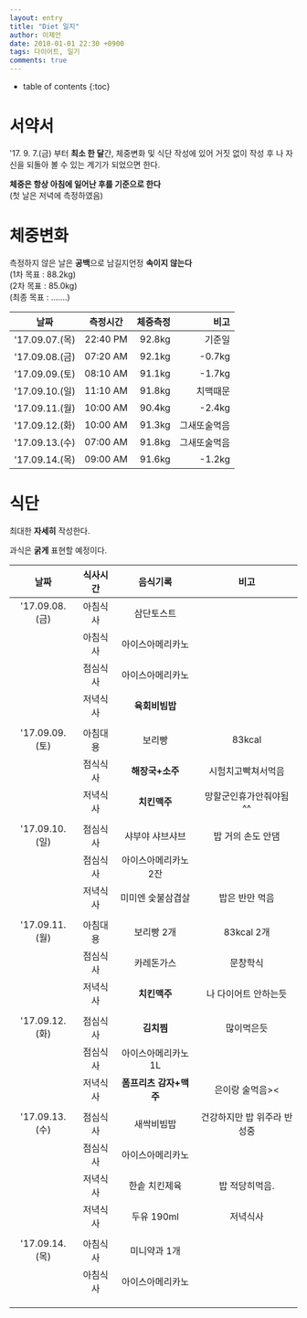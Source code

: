 ```yaml
---
layout: entry
title: "Diet 일지"
author: 이제언
date: 2010-01-01 22:30 +0900
tags: 다이어트, 일기
comments: true
--- 
```

* table of contents
{:toc}

# 서약서

'17. 9. 7.(금) 부터 **최소 한 달**간, 체중변화 및 식단 작성에 있어 거짓 없이 작성 후 나 자신을 되돌아 볼 수 있는 계기가 되었으면 한다.

**체중은 항상 아침에 일어난 후를 기준으로 한다**  
(첫 날은 저녁에 측정하였음)  

# 체중변화

측정하지 않은 날은 **공백**으로 남길지언정 **속이지 않는다**  
(1차 목표 : 88.2kg)  
(2차 목표 : 85.0kg)  
(최종 목표 : .......)

|    날짜    | 측정시간  |  체중측정  |   비고  |
|:----------:|:--------:|----------:|-------:|
| '17.09.07.(목) | 22:40 PM |   92.8kg  |  기준일  |
| '17.09.08.(금) | 07:20 AM |   92.1kg  | -0.7kg  |
| '17.09.09.(토) | 08:10 AM |   91.1kg  | -1.7kg  |
| '17.09.10.(일) | 11:10 AM |   91.8kg  | 치맥때문 |
| '17.09.11.(월) | 10:00 AM |   90.4kg  | -2.4kg  |
| '17.09.12.(화) | 10:00 AM |   91.3kg  | 그새또술먹음 |
| '17.09.13.(수) | 07:00 AM |   91.8kg  | 그새또술먹음 |
| '17.09.14.(목) | 09:00 AM |   91.6kg  | -1.2kg  |


# 식단

최대한 **자세히** 작성한다.

과식은 **굵게** 표현할 예정이다.

| 날짜 | 식사시간 | 음식기록 | 비고 |
|:----------:|:-----:|:--------:|:-------:|
| '17.09.08.(금) | 아침식사 | 삼단토스트 |  |
|                | 아침식사 | 아이스아메리카노 |  |
|                | 점심식사 | 아이스아메리카노 |  |
|                | 저녁식사 | **육회비빔밥** |  |
|||||
| '17.09.09.(토) | 아침대용 | 보리빵 | 83kcal |
|                | 점식식사 | **해장국+소주** | 시험치고빡쳐서먹음 |
|                | 저녁식사 | **치킨맥주** | 망할군인휴가안줘야됨^^ |
|||||
| '17.09.10.(일) | 점심식사 | 샤부야 샤브샤브 | 밥 거의 손도 안댐 |
|                | 점심식사 | 아이스아메리카노 2잔 |  |
|                | 저녁식사 | 미미엔 숯불삼겹살 | 밥은 반만 먹음 |
|||||
| '17.09.11.(월) | 아침대용 | 보리빵 2개 | 83kcal 2개 |
|                | 점심식사 | 카레돈가스 | 문창학식 |
|                | 저녁식사 | **치킨맥주** | 나 다이어트 안하는듯 |
|||||
| '17.09.12.(화) | 점심식사 | **김치찜** | 많이먹은듯 |
|                | 점심식사 | 아이스아메리카노 1L |  |
|                | 저녁식사 | **폼프리츠 감자+맥주** | 은이랑 술먹음>< |
|||||
| '17.09.13.(수) | 점심식사 | 새싹비빔밥 | 건강하지만 밥 위주라 반성중 |
|                | 점심식사 | 아이스아메리카노 |  |
|                | 저녁식사 | 한솥 치킨제육 | 밥 적당히먹음. |
|                | 저녁식사 | 두유 190ml | 저녁식사 |
|||||
| '17.09.14.(목) | 아침식사 | 미니약과 1개 |  |
|                | 아침식사 | 아이스아메리카노 |  |
|                | | | |
|                | | | |
|||||